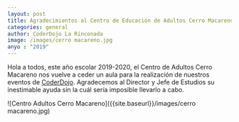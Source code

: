 ```yaml
---
layout: post
title: Agradecimientos al Centro de Educación de Adultos Cerro Macareno
categories: general
author: CoderDojo La Rinconada  
image: /images/cerro macareno.jpg
anyo : "2019"
---
```




Hola a todos, este año escolar 2019-2020, el Centro de Adultos Cerro Macareno nos vuelve a ceder un aula para la realización de nuestros eventos de [CoderDojo](https://coderdojo.com/es-ES).
Agradecemos al Director y Jefe de Estudios su inestimable ayuda sin la cuál sería imposible llevarlo a cabo.

![Centro Adultos Cerro Macareno]({{site.baseurl}}/images/cerro macareno.jpg)
